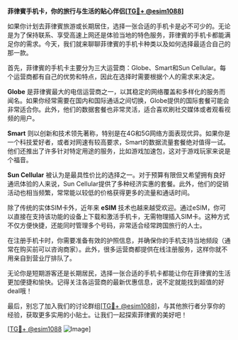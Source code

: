 **菲律賓手机卡，你的旅行与生活的贴心伴侣[[TG💪+ @esim1088](https://t.me/s/esim1088)]**

如果你计划去菲律賓旅游或长期居住，选择一张合适的手机卡是必不可少的。无论是为了保持联系、享受高速上网还是体验当地的特色服务，菲律賓的手机卡都能满足你的需求。今天，我们就来聊聊菲律賓的手机卡种类以及如何选择最适合自己的那一款。

首先，菲律賓的手机卡主要分为三大运营商：Globe、Smart和Sun Cellular。每个运营商都有自己的优势和特点，因此在选择时需要根据个人的需求来决定。

**Globe** 是菲律賓最大的电信运营商之一，以其稳定的网络覆盖和多样化的服务而闻名。如果你经常需要在国内和国际通话之间切换，Globe提供的国际套餐可能会非常适合你。此外，他们的数据套餐也非常灵活，适合喜欢刷社交媒体或者观看视频的用户。

**Smart** 则以创新和技术领先著称，特别是在4G和5G网络方面表现优异。如果你是一个科技爱好者，或者对网速有较高要求，Smart的数据流量套餐绝对值得一试。他们还推出了许多针对特定用途的服务，比如游戏加速包，这对于游戏玩家来说是个福音。

**Sun Cellular** 被认为是最具性价比的选择之一。对于预算有限但又希望拥有良好通讯体验的人来说，Sun Cellular提供了多种经济实惠的套餐。此外，他们的促销活动也相当频繁，常常能以较低的价格获得更多的流量和通话时间。

除了传统的实体SIM卡外，近年来 **eSIM** 技术也越来越受欢迎。通过eSIM，你可以直接在支持该功能的设备上下载和激活手机卡，无需物理插入SIM卡。这种方式不仅方便快捷，还能同时管理多个号码，非常适合经常跨国旅行的人士。

在注册手机卡时，你需要准备有效的护照信息，并确保你的手机支持当地频段（通常在购买前可以咨询商家）。此外，很多运营商都提供在线注册服务，这样你就不用亲自到营业厅排队了。

无论你是短期游客还是长期居民，选择一张合适的手机卡都能让你在菲律賓的生活更加便捷和愉快。记得关注各运营商的最新优惠信息，说不定就能找到超值的好deal哦！

最后，别忘了加入我们的讨论群组[[TG💪+ @esim1088](https://t.me/s/esim1088)]，与其他旅行者分享你的经验，获取更多实用的小贴士。让我们一起探索菲律賓的美好吧！

[[TG💪+ @esim1088](https://t.me/s/esim1088) ![Image](https://i.postimg.cc/4NQfJmqS/Snipaste-2025-05-13-00-14-12.png)]